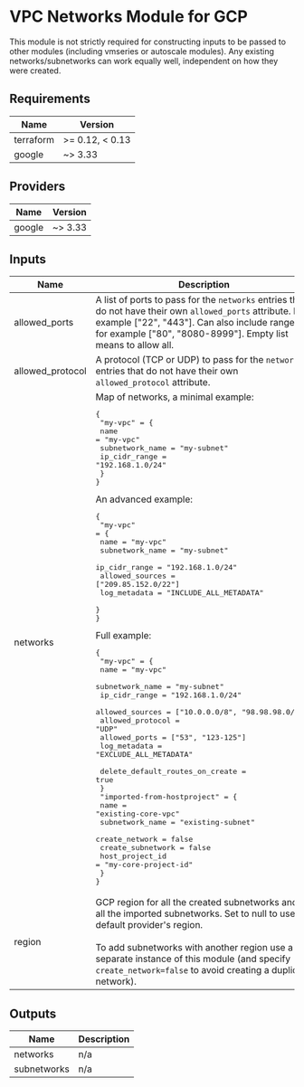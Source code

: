# VPC Networks Module for GCP

This module is not strictly required for constructing inputs to be passed to other modules (including vmseries or autoscale modules).
Any existing networks/subnetworks can work equally well, independent on how they were created.

<!-- BEGINNING OF PRE-COMMIT-TERRAFORM DOCS HOOK -->
## Requirements

| Name | Version |
|------|---------|
| terraform | >= 0.12, < 0.13 |
| google | ~> 3.33 |

## Providers

| Name | Version |
|------|---------|
| google | ~> 3.33 |

## Inputs

| Name | Description | Type | Default | Required |
|------|-------------|------|---------|:--------:|
| allowed\_ports | A list of ports to pass for the `networks` entries that do not have their own `allowed_ports` attribute. For example ["22", "443"]. Can also include ranges, for example ["80", "8080-8999"]. Empty list means to allow all. | `list(string)` | `[]` | no |
| allowed\_protocol | A protocol (TCP or UDP) to pass for the `networks` entries that do not have their own `allowed_protocol` attribute. | `string` | `"all"` | no |
| networks | Map of networks, a minimal example:<pre>{<br>  "my-vpc" = {<br>    name            = "my-vpc"<br>    subnetwork_name = "my-subnet"<br>    ip_cidr_range   = "192.168.1.0/24"<br>  }<br>}</pre>An advanced example:<pre>{<br>  "my-vpc" = {<br>    name            = "my-vpc"<br>    subnetwork_name = "my-subnet"<br>    ip_cidr_range   = "192.168.1.0/24"<br>    allowed_sources = ["209.85.152.0/22"]<br>    log_metadata    = "INCLUDE_ALL_METADATA"<br>  }<br>}</pre>Full example:<pre>{<br>  "my-vpc" = {<br>    name             = "my-vpc"<br>    subnetwork_name  = "my-subnet"<br>    ip_cidr_range    = "192.168.1.0/24"<br>    allowed_sources  = ["10.0.0.0/8", "98.98.98.0/28"]<br>    allowed_protocol = "UDP"<br>    allowed_ports    = ["53", "123-125"]<br>    log_metadata     = "EXCLUDE_ALL_METADATA"<br><br>    delete_default_routes_on_create = true<br>  }<br>  "imported-from-hostproject" = {<br>    name              = "existing-core-vpc"<br>    subnetwork_name   = "existing-subnet"<br>    create_network    = false<br>    create_subnetwork = false<br>    host_project_id   = "my-core-project-id"<br>  }<br>}</pre> | `any` | n/a | yes |
| region | GCP region for all the created subnetworks and for all the imported subnetworks. Set to null to use a default provider's region.<br><br>To add subnetworks with another region use a separate instance of this module (and specify `create_network=false` to avoid creating a duplicate network). | `string` | `null` | no |

## Outputs

| Name | Description |
|------|-------------|
| networks | n/a |
| subnetworks | n/a |

<!-- END OF PRE-COMMIT-TERRAFORM DOCS HOOK -->
